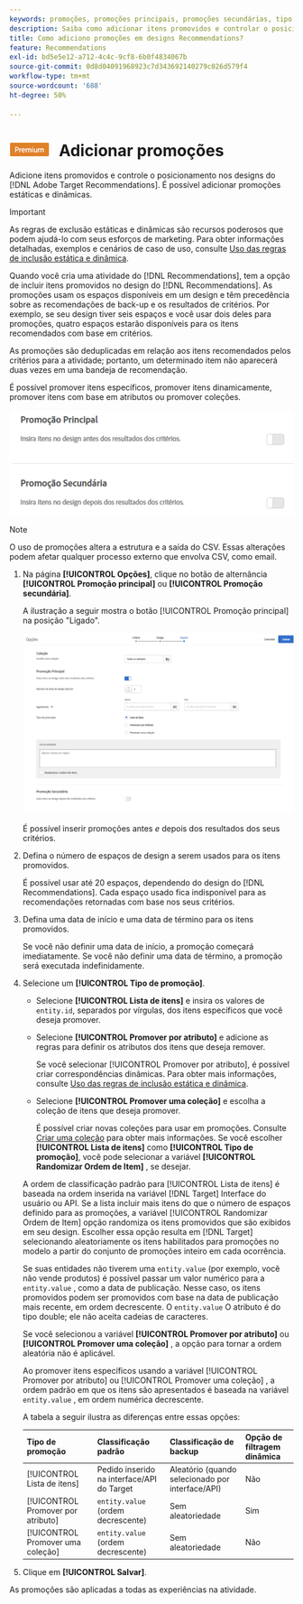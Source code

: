 ```yaml
---
keywords: promoções, promoções principais, promoções secundárias, tipo de promoções, lista de itens, promover por atributo, promover uma coleção
description: Saiba como adicionar itens promovidos e controlar o posicionamento no Adobe [!DNL Target] Designs do Recommendations. É possível adicionar promoções estáticas e dinâmicas.
title: Como adiciono promoções em designs Recommendations?
feature: Recommendations
exl-id: bd5e5e12-a712-4c4c-9cf8-6b0f4834067b
source-git-commit: 0d8d04091968923c7d343692140279c026d579f4
workflow-type: tm+mt
source-wordcount: '688'
ht-degree: 50%

---
```


# ![PREMIUM](/help/assets/premium.png) Adicionar promoções

Adicione itens promovidos e controle o posicionamento nos designs do [!DNL Adobe Target Recommendations]. É possível adicionar promoções estáticas e dinâmicas.

>[!IMPORTANT]
>
>As regras de exclusão estáticas e dinâmicas são recursos poderosos que podem ajudá-lo com seus esforços de marketing. Para obter informações detalhadas, exemplos e cenários de caso de uso, consulte [Uso das regras de inclusão estática e dinâmica](/help/c-recommendations/c-algorithms/use-dynamic-and-static-inclusion-rules.md#concept_4CB5C0FA705D4E449BD0B37B3D987F9F).

Quando você cria uma atividade do [!DNL Recommendations], tem a opção de incluir itens promovidos no design do [!DNL Recommendations]. As promoções usam os espaços disponíveis em um design e têm precedência sobre as recomendações de back-up e os resultados de critérios. Por exemplo, se seu design tiver seis espaços e você usar dois deles para promoções, quatro espaços estarão disponíveis para os itens recomendados com base em critérios.

As promoções são deduplicadas em relação aos itens recomendados pelos critérios para a atividade; portanto, um determinado item não aparecerá duas vezes em uma bandeja de recomendação.

É possível promover itens específicos, promover itens dinamicamente, promover itens com base em atributos ou promover coleções.

![[!UICONTROL Promoção principal] e [!UICONTROL Promoção secundária] opções em [!DNL Target] interface](assets/add_promotion_toggles.png)

>[!NOTE]
>
>O uso de promoções altera a estrutura e a saída do CSV. Essas alterações podem afetar qualquer processo externo que envolva CSV, como email.

1. Na página **[!UICONTROL Opções]**, clique no botão de alternância **[!UICONTROL Promoção principal]** ou **[!UICONTROL Promoção secundária]**.

   A ilustração a seguir mostra o botão [!UICONTROL Promoção principal] na posição &quot;Ligado&quot;.

   ![Adicionar opções de Promoção principal](/help/c-recommendations/t-create-recs-activity/assets/add_promotion_front.png)

   É possível inserir promoções antes *e* depois dos resultados dos seus critérios.

1. Defina o número de espaços de design a serem usados para os itens promovidos.

   É possível usar até 20 espaços, dependendo do design do [!DNL Recommendations]. Cada espaço usado fica indisponível para as recomendações retornadas com base nos seus critérios.

1. Defina uma data de início e uma data de término para os itens promovidos.

   Se você não definir uma data de início, a promoção começará imediatamente. Se você não definir uma data de término, a promoção será executada indefinidamente.

1. Selecione um **[!UICONTROL Tipo de promoção]**.

   * Selecione **[!UICONTROL Lista de itens]** e insira os valores de `entity.id`, separados por vírgulas, dos itens específicos que você deseja promover.

   * Selecione **[!UICONTROL Promover por atributo]** e adicione as regras para definir os atributos dos itens que deseja remover.

      Se você selecionar [!UICONTROL Promover por atributo], é possível criar correspondências dinâmicas. Para obter mais informações, consulte [Uso das regras de inclusão estática e dinâmica](/help/c-recommendations/c-algorithms/use-dynamic-and-static-inclusion-rules.md#concept_4CB5C0FA705D4E449BD0B37B3D987F9F).

   * Selecione **[!UICONTROL Promover uma coleção]** e escolha a coleção de itens que deseja promover.

      É possível criar novas coleções para usar em promoções. Consulte [Criar uma coleção](/help/c-recommendations/c-products/collections.md#task_1256DFF6842141FCAADD9E1428EF7F08) para obter mais informações.
   Se você escolher **[!UICONTROL Lista de itens]** como **[!UICONTROL Tipo de promoção]**, você pode selecionar a variável **[!UICONTROL Randomizar Ordem de Item]** , se desejar.

   A ordem de classificação padrão para [!UICONTROL Lista de itens] é baseada na ordem inserida na variável [!DNL Target] Interface do usuário ou API. Se a lista incluir mais itens do que o número de espaços definido para as promoções, a variável [!UICONTROL Randomizar Ordem de Item] opção randomiza os itens promovidos que são exibidos em seu design. Escolher essa opção resulta em [!DNL Target] selecionando aleatoriamente os itens habilitados para promoções no modelo a partir do conjunto de promoções inteiro em cada ocorrência.

   Se suas entidades não tiverem uma `entity.value` (por exemplo, você não vende produtos) é possível passar um valor numérico para a `entity.value` , como a data de publicação. Nesse caso, os itens promovidos podem ser promovidos com base na data de publicação mais recente, em ordem decrescente. O `entity.value` O atributo é do tipo double; ele não aceita cadeias de caracteres.

   Se você selecionou a variável **[!UICONTROL Promover por atributo]** ou **[!UICONTROL Promover uma coleção]** , a opção para tornar a ordem aleatória não é aplicável.

   Ao promover itens específicos usando a variável [!UICONTROL Promover por atributo] ou [!UICONTROL Promover uma coleção] , a ordem padrão em que os itens são apresentados é baseada na variável `entity.value` , em ordem numérica decrescente.

   A tabela a seguir ilustra as diferenças entre essas opções:

   | Tipo de promoção | Classificação padrão | Classificação de backup | Opção de filtragem dinâmica |
   | --- | --- | --- | --- |
   | [!UICONTROL Lista de itens] | Pedido inserido na interface/API do Target | Aleatório (quando selecionado por interface/API) | Não |
   | [!UICONTROL Promover por atributo] | `entity.value` (ordem decrescente) | Sem aleatoriedade | Sim |
   | [!UICONTROL Promover uma coleção] | `entity.value` (ordem decrescente) | Sem aleatoriedade | Não |

1. Clique em **[!UICONTROL Salvar]**.

As promoções são aplicadas a todas as experiências na atividade.
